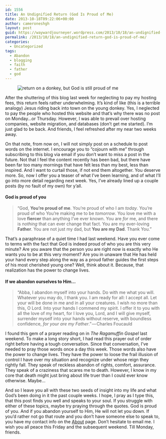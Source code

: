 ```yaml
---
id: 1556
title: An Undignified Return (God Is Proud of Me)
date: 2013-10-18T09:22:06+00:00
author: cameroneshgh
layout: post
guid: https://waywardjourneyer.wordpress.com/2013/10/18/an-undignified-return-god-is-proud-of-me/
permalink: /2013/10/18/an-undignified-return-god-is-proud-of-me/
categories:
  - Uncategorized
tags:
  - Abandon
  - blogging
  - faith
  - father
  - god
---
```

<figure> 

<img alt="return on a donkey, but God is still proud of me" src="https://waywardjourneyer.files.wordpress.com/2013/10/a1bd3-0vt4spy5iyho8nlqq.jpg?w=525" data-recalc-dims="1" />
  
</figure> 

After the shuttering of this blog last week for neglecting to pay my hosting fees, this return feels rather underwhelming. It’s kind of like (this is a terrible analogy) Jesus riding back into town on the young donkey. Yes, I neglected to pay the people who hosted this website and that’s why there was no post on Monday…or Thursday. However, I was able to prevail over hosting companies, website migration, and databases (don’t get me started). I’m just glad to be back. And friends, I feel refreshed after my near two weeks away.

On that note, from now on, I will not simply post on a schedule to post words on the internet. I encourage you to “cojourn with me” through subscribing to this blog via email if you don’t want to miss a post in the future. Not that I feel the content recently has been bad, but there have been far too many mornings that have felt less than my best, less than inspired. And I want to curtail those, if not end them altogether. You deserve more. So, now I offer you a teaser of what I’ve been learning, and of what I’ll go into more detail regarding next week. Yes, I’ve already lined up a couple posts (by no fault of my own) for y’all.

#### God is proud of you

> “God, **You’re proud of me**. You’re proud of who I am _today_. You’re proud of who You’re making me to be _tomorrow_. You love me with a love **fiercer** than anything I’ve ever known. You are _for_ me, and there is _nothing_ that can ever change that fact. You are my ever-loving **Father**. You are not just my dad, but **You are my Dad**. Thank You.”

That’s a paraphrase of a quiet time I had last weekend. Have you ever come to terms with the fact that God is indeed proud of who you are this very minute? Are you aware that the person you are right now is exactly who He wants you to be at this very moment? Are you in unaware that He has held your hand every step along the way as a proud father guides the first steps of his most cherished young one? Well, think about it. Because, that realization has the power to change lives.

#### If we abandon ourselves to Him…

> “Abba, I abandon myself into your hands. Do with me what you will. Whatever you may do, I thank you. I am ready for all: I accept all. Let your will be done in me and in all your creatures. I wish no more than this, O Lord. Into your hands I commend my spirit. I offer it to you with all the love of my heart, for I love you, Lord, and I will give myself, surrender myself into your hands without reserve, with boundless confidence, _for your are my Father_.” — Charles Foucauld

I found this gem of a prayer reading on in _The Ragamuffin Gospel_ last weekend. To make a long story short, I had read this prayer out of order right before having a tough conversation. Since that conversation, I’ve needed to pray those words once a day this week. Those words also have the power to change lives. They have the power to loose the frail illusion of control I have over my situation and recognize under whose reign they rightly fall. They speak of reckless abandon of rights, comfort, assurance. They speak of a craziness that scares me to death. However, I know in my core that death might just bring about life truer than I could ever know otherwise. Maybe…

And so I leave you all with these two seeds of insight into my life and what God’s been doing in it the past couple weeks. I hope, I pray as I type this, that this post finds you well and speaks to your soul. If you struggle with either of these topics, maybe try praying through the quotes. God is proud of you. And if you abandon yourself to Him, He will not let you down. If you’d rather not go that route and you don’t have someone else to speak to, you have my contact info on the <a href="http://104.193.143.57/~waywar13/ce/about/" target="_blank">About</a> page. Don’t hesitate to email me. I wish you all peace this Friday and the subsequent weekend. Till Monday, friends.
